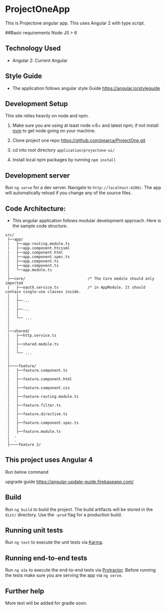 # ProjectOneApp

This is Projectone angular app. This uses Angular 2 with type script.

##Basic requirements
Node JS > 6


## Technology Used
- Angular 2: Current Angular

## Style Guide
- The application follows angular style Guide https://angular.io/styleguide

## Development Setup
This site relies heavily on node and npm.

1. Make sure you are using at least node v.6+ and latest npm;
if not install [nvm](https://github.com/creationix/nvm) to get node going on your machine.

2. Clone project one repo https://github.com/pearca/ProjectOne.git

3. cd into root directory `application/projectone-ui/`

4. Install local npm packages by running `npm install`


## Development server

Run `ng serve` for a dev server. Navigate to `http://localhost:4200/`. The app will automatically reload if you change any of the source files.
## Code Architecture:
- This angular application follows modular development approach. Here is the sample code structure.
```
src/
 ├──app/                          
 |   ├──app-routing.module.ts     
 |   ├──app.component.htcssml      
 |   ├──app.component.html         
 |   ├──app.component.spec.ts      
 │   ├──app.component.ts           
 │   ├──app.component.ts           
 │   └──app.module.ts           
 │
 ├──core/                            /* The Core module should only imported
 |   ├──oauth.service.ts             /* in AppModule. It should contain single-use classes inside.
 │   │
 |   ├──...               
 │   │
 |   ├──...             
 │   │
 │   └── ...    
 │   
 │             
 │──shared/
 |   ├──http.service.ts               
 │   │
 |   ├──shared.module.ts            
 │   │
 │   └── ...                
 │   
 │               
 ├────feature/        
 |   ├──feature.component.ts            
 │   │
 |   ├──feature.component.html            
 │   │
 │   ├──feature.component.css  
 │   │        
 |   ├──feature-routing.module.ts            
 │   │
 |   ├──feature.filter.ts  
 │   │
 │   ├──feature.directive.ts  
 │   │
 │   ├──feature.component.spec.ts  
 │   │        
 |   ├──feature.module.ts
 │  .
 │  .
 ├────feature 2/  
```

 ## This project uses Angular 4

 Run below command

upgrade guide https://angular-update-guide.firebaseapp.com/

## Build

Run `ng build` to build the project. The build artifacts will be stored in the `dist/` directory. Use the `-prod` flag for a production build.

## Running unit tests

Run `ng test` to execute the unit tests via [Karma](https://karma-runner.github.io).

## Running end-to-end tests

Run `ng e2e` to execute the end-to-end tests via [Protractor](http://www.protractortest.org/).
Before running the tests make sure you are serving the app via `ng serve`.

## Further help

More text will be added for gradle soon.
